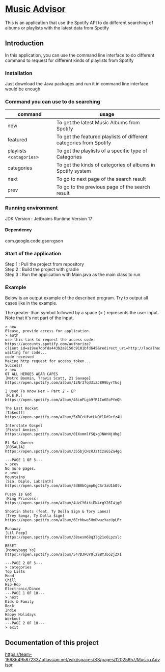 # <ins>Music Advisor </ins>

This is an application that use the Spotify API to do 
different searching of albums or playlists with the latest data from Spotify


## Introduction
In this application, you can use the command line interface to do 
different command to request for different kinds of playlists from Spotify

### Installation
Just download the Java packages and run it in command line interface would be enough


### Command you can use to do searching

| command                  | usage                                                              |
|--------------------------|--------------------------------------------------------------------|
| new                      | To get the latest Music Albums from Spotify                        |
| featured                 | To get the featured playlists of different categories from Spotify |
| playlists <`catagories`> | To get the playlists of a specific type of Categories              |
| categories               | To get the kinds of categories of albums in Spotify system         |
| next                     | To go to next page of the search result                            |
| prev                     | To go to the previous page of the search result                    |


### Running environment 
JDK Version : Jetbrains Runtime Version 17
#### Dependency
com.google.code.gson:gson

### Start of the application 
Step 1 : Pull the project from repository </br>
Step 2 : Build the project with gradle </br>
Step 3 : Run the application with Main.java as the main class to run

### Example
Below is an output example of the described program. Try to output all cases like in the example.

The greater-than symbol followed by a space (> ) represents the user input. Note that it's not part of the input.
```shell
> new
Please, provide access for application.
> auth
use this link to request the access code:
https://accounts.spotify.com/authorize?client_id=a19ee7dbfda443b2a8150c9101bfd645&redirect_uri=http://localhost:8080&response_type=code
waiting for code...
code received
Making http request for access_token...
Success!
> new
OT ALL HEROES WEAR CAPES
[Metro Boomin, Travis Scott, 21 Savage]
https://open.spotify.com/album/1zNr37qd3iZJ899byrTkcj

I Used To Know Her - Part 2 - EP
[H.E.R.]
https://open.spotify.com/album/46imFLgb9fR1Io6EoPYeQh

The Last Rocket
[Takeoff]
https://open.spotify.com/album/5XRCcUfwtLNQflDd9cfz4U

Interstate Gospel
[Pistol Annies]
https://open.spotify.com/album/0IXxmmlfSQxgJNWnNjHhgJ

El Mal Querer
[ROSALÍA]
https://open.spotify.com/album/355bjCHzRJztCzaG5Za4gq

---PAGE 1 OF 5---
> prev
No more pages.
> next
Mountains
[Sia, Diplo, Labrinth]
https://open.spotify.com/album/3dB0bCgmpEgCSr3aU1bOtv

Pussy Is God
[King Princess]
https://open.spotify.com/album/4UzCY6ikiEN4rgY26I4jg0

Shootin Shots (feat. Ty Dolla $ign & Tory Lanez)
[Trey Songz, Ty Dolla $ign]
https://open.spotify.com/album/6Erhbwa5HmDwuzYacUpLPr

Runaway
[Lil Peep]
https://open.spotify.com/album/38sesm68q3lg21o6Lpzslc

RESET
[Moneybagg Yo]
https://open.spotify.com/album/547DJFUYOl2SBYJbo2jZX1

---PAGE 2 OF 5---
> categories
Top Lists
Mood
Chill
Hip-Hop
Electronic/Dance
---PAGE 1 OF 10---
> next
Kids & Family
Rock
Indie
Happy Holidays
Workout
---PAGE 2 OF 10---
> exit
```

## Documentation of this project 
https://team-16686495872337.atlassian.net/wiki/spaces/SS/pages/12025857/Music+Advisor